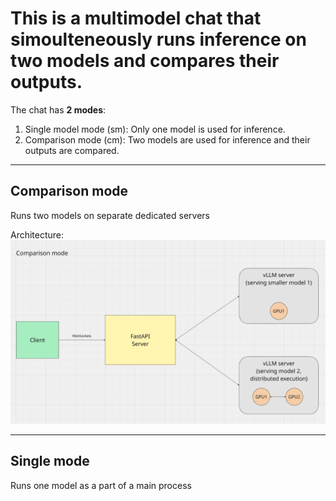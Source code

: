 # This is a multimodel chat that simoulteneously runs inference on two models and compares their outputs.

The chat has **2 modes**:

1. Single model mode (sm): Only one model is used for inference.
2. Comparison mode (cm): Two models are used for inference and their outputs are compared.

---

## Comparison mode

Runs two models on separate dedicated servers

Architecture:
![cm mode architecture](assets/cm.png)

---

## Single mode

Runs one model as a part of a main process
